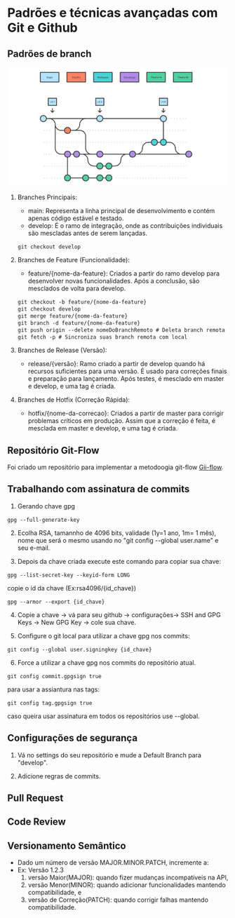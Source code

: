 # Padrões e técnicas avançadas com Git e Github
## Padrões de branch
![](https://github.com/PedroGuilhermeSilv/full-cycle/blob/main/aulas/git-github/img/gitflow.png)

1. Branches Principais:
    - main: Representa a linha principal de desenvolvimento e contém apenas código estável e testado.
    - develop: É o ramo de integração, onde as contribuições individuais são mescladas antes de serem lançadas.
    ```
    git checkout develop
    ```
2. Branches de Feature (Funcionalidade):
    - feature/{nome-da-feature}: Criados a partir do ramo develop para desenvolver novas funcionalidades. Após a conclusão, são mesclados de volta para develop.
    ```
    git checkout -b feature/{nome-da-feature}
    git checkout develop
    git merge feature/{nome-da-feature}
    git branch -d feature/{nome-da-feature}
    git push origin --delete nomeDoBranchRemoto # Deleta branch remota
    git fetch -p # Sincroniza suas branch remota com local
    ```


3. Branches de Release (Versão):
    - release/{versão}: Ramo criado a partir de develop quando há recursos suficientes para uma versão. É usado para correções finais e preparação para lançamento. Após testes, é mesclado em master e develop, e uma tag é criada.
                
4. Branches de Hotfix (Correção Rápida):
    - hotfix/{nome-da-correcao}: Criados a partir de master para corrigir problemas críticos em produção. Assim que a correção é feita, é mesclada em master e develop, e uma tag é criada.

## Repositório Git-Flow
Foi criado um repositório para implementar a metodoogia git-flow [Gii-flow](https://github.com/PedroGuilhermeSilv/git-flow).


## Trabalhando com assinatura de commits
1. Gerando chave gpg 
```
gpg --full-generate-key
```
2. Ecolha RSA, tamannho de 4096 bits, validade (1y=1 ano, 1m= 1 mês), nome que será o mesmo usando no "git config --global user.name" e seu e-mail.

3. Depois da chave criada execute este comando para copiar sua chave:
```
gpg --list-secret-key --keyid-form LONG
```
copie o id da chave (Ex:rsa4096/{id_chave})

```
gpg --armor --export {id_chave}
```

4. Copie a chave -> vá para seu github -> configurações-> SSH and GPG Keys -> New GPG Key -> cole sua chave.

5. Configure o git local para utilizar a chave gpg nos commits:
```
git config --global user.signingkey {id_chave}
```
6. Force a utilizar a chave gpg nos commits do repositório atual.
```
git config commit.gpgsign true
```
para usar a assiantura nas tags:
```
git config tag.gpgsign true
```
caso queira usar assinatura em todos os repositórios use --global.

## Configurações de segurança
1. Vá no settings do seu repositório e mude a Default Branch para "develop".

2. Adicione regras de commits.

## Pull Request


## Code Review

## Versionamento Semântico
- Dado um número de versão MAJOR.MINOR.PATCH, incremente a:
- Ex: Versão 1.2.3
    1. versão Maior(MAJOR): quando fizer mudanças incompatíveis na API,
    2. versão Menor(MINOR): quando adicionar funcionalidades mantendo compatibilidade, e
    3. versão de Correção(PATCH): quando corrigir falhas mantendo compatibilidade.
